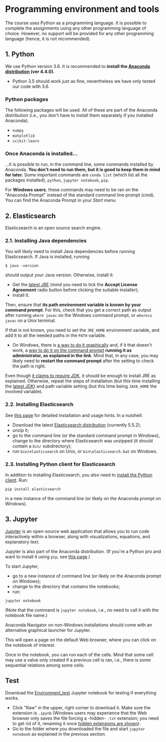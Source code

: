 # Programming environment and tools

The course uses Python as a programming language.
It is possible to complete the assignments using any other programming language of choice. However, no support will be provided for any other programming language (hence, it is not recommended).


## 1. Python

We use Python version 3.6. It is recommended to **install the [Anaconda distribution](https://www.continuum.io/downloads) (ver 4.4.0).**

  * Python 3.5 should work just as fine, nevertheless we have only tested our code with 3.6.

### Python packages

The following packages will be used. All of these are part of the Anaconda distribution (i.e., you don't have to install them separately if you installed Anaconda).

  * `numpy`
  * `matplotlib`
  * `scikit-learn`

### Once Anaconda is installed...

...it is possible to run, in the command line, some commands installed by Anaconda. **You don't need to run them, but it is good to keep them in mind for later.** Some important commands are `conda list` (which list all the packages installed), `python`, `jupyter notebook`, `pip`.

For **Windows users**, these commands may need to be ran on the "Anaconda Prompt" instead of the standard command line prompt (cmd). You can find the Anaconda Prompt in your *Start menu*.


## 2. Elasticsearch

Elasticsearch is an open source search engine.

### 2.1. Installing Java dependencies

You will likely need to install Java dependencies before running Elasticsearch. If Java is installed, running

```
$ java -version
```

should output your Java version. Otherwise, install it:

  * Get the [latest JRE](http://www.oracle.com/technetwork/java/javase/downloads/jre8-downloads-2133155.html) (mind you need to tick the **Accept License Agreement** radio button before clicking the suitable installer);
  * install it.

Then, ensure that **its path environment variable is known by your command prompt**. For this, check that you get a correct path as output after running `where javac` on the Windows command prompt, or `whereis javac` on a Unix terminal.

If that is not known, you need to set the `JRE_HOME` environment variable, and add it to all the needed paths in the `PATH` variable.

  * On Windows, there is [a way to do it graphically](https://confluence.atlassian.com/doc/setting-the-java_home-variable-in-windows-8895.html) and, if it that doesn't work, a [way to do it on the command prompt](http://www.codejava.net/java-core/how-to-set-environment-variables-for-java-using-command-line) **running it as administrator, as explained in the link**. Mind that, in any case, you may likely need to **restart the command prompt** after the setting to check the path is right.

Even though [it claims to require JDK](https://www.elastic.co/guide/en/elasticsearch/hadoop/current/requirements.html), it should be enough to install JRE as explained. Otherwise, repeat the steps of installation (but this time installing the [latest JDK](http://www.oracle.com/technetwork/java/javase/downloads/jdk8-downloads-2133151.html)) and path variable setting (but this time being `JAVA_HOME` the involved variable).

### 2.2. Installing Elasticsearch

See [this page](Elasticsearch.md) for detailed installation and usage hints. In a nutshell:

  * Download the latest [Elasticsearch distribution]( https://www.elastic.co/downloads/elasticsearch) (currently 5.5.2);
  * unzip it;
  * go to the command line (or the standard command prompt in Windows), change to the directory where Elasticsearch was unzipped (it should contain a `bin/` subdirectory);
  * run `bin/elasticsearch` on Unix, or `bin\elasticsearch.bat` on Windows.


### 2.3. Installing Python client for Elasticsearch

In addition to installing Elasticsearch, you also need to [install the Python client](Elasticsearch.md#from-python). Run:

```
pip install elasticsearch
```

in a new instance of the command line (or likely on the Anaconda prompt on Windows).



## 3. Jupyter

[Jupyter](http://jupyter.org/) is an open-source web application that allows you to run code interactively within a browser, along with visualizations, equations, and explanatory text.

Jupyter is also part of the Anaconda distribution. (If you're a Python pro and want to install it using `pip`, see [this page](http://jupyter.org/install.html).)

To start Jupyter,

  * go to a new instance of command line (or likely on the Anaconda prompt on Windows);
  * change to the directory that contains the notebooks;
  * run:

```
jupyter notebook
```

(Note that the command is `jupyter notebook`, i.e., no need to call it with the notebook file name.)

Anaconda Navigator on non-Windows installations should come with an alternative graphical launcher for Jupyter.

This will open a page on the default Web browser, where you can click on the notebook of interest.

Once in the notebook, you can run each of the cells. Mind that some cell may use a value only created if a previous cell is ran, i.e., there is some sequential relations among some cells.


## Test

Download the [Environment_test](Environment_test.ipynb) Jupyter notebook for testing if everything works.

  * Click "Raw" in the upper, right corner to download it. Make sure the extension is `.ipynb` (Windows users may experience that the Web browser only saves the file forcing a -hidden- `.txt` extension; you need to get rid of it, renaming it once [hidden extensions are shown](https://support.microsoft.com/en-us/help/865219/how-to-show-or-hide-file-name-extensions-in-windows-explorer)).
  * Go to the folder where you downloaded the file and start `jupyter notebook` as explained in the previous section.
